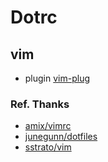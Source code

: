 # Dotrc 

## vim

* plugin [vim-plug](https://github.com/junegunn/vim-plug)

### Ref. Thanks
* [amix/vimrc](https://github.com/amix/vimrc)
* [junegunn/dotfiles](https://github.com/junegunn/dotfiles)
* [sstrato/vim](https://github.com/sstrato/vim)
